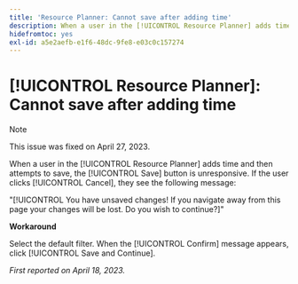 ```yaml
---
title: 'Resource Planner: Cannot save after adding time'
description: When a user in the [!UICONTROL Resource Planner] adds time and then attempts to save, the [!UICONTROL Save] button is unresponsive. If the user clicks [!UICONTROL Cancel], they see a message about unsaved changes.
hidefromtoc: yes
exl-id: a5e2aefb-e1f6-48dc-9fe8-e03c0c157274
---
```

# [!UICONTROL Resource Planner]: Cannot save after adding time

>[!NOTE]
>
>This issue was fixed on April 27, 2023.

When a user in the [!UICONTROL Resource Planner] adds time and then attempts to save, the [!UICONTROL Save] button is unresponsive. If the user clicks [!UICONTROL Cancel], they see the following message:

"[!UICONTROL You have unsaved changes! If you navigate away from this page your changes will be lost. Do you wish to continue?]"

**Workaround**

Select the default filter. When the [!UICONTROL Confirm] message appears, click [!UICONTROL Save and Continue].

_First reported on April 18, 2023._
